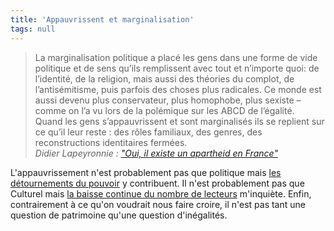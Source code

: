```yaml
---
title: 'Appauvrissent et marginalisation'
tags: null
---
```


> La marginalisation politique a placé les gens dans une forme de vide politique
> et de sens qu’ils remplissent avec tout et n’importe quoi: de l’identité, de
> la religion, mais aussi des théories du complot, de l’antisémitisme, puis
> parfois des choses plus radicales. Ce monde est aussi devenu plus
> conservateur, plus homophobe, plus sexiste – comme on l’a vu lors de la
> polémique sur les ABCD de l’égalité.  
>  Quand les gens s’appauvrissent et sont marginalisés ils se replient sur ce qu’il
> leur reste : des rôles familiaux, des genres, des reconstructions identitaires
> fermées.  
>  <cite>Didier Lapeyronnie :
> ["Oui, il existe un apartheid en France"](http://www.lesinrocks.com/2015/01/23/actualite/didier-lapeyronnie-oui-il-existe-un-apartheid-en-france-11549751/)</cite>

L'appauvrissement n'est probablement pas que politique mais
[les détournements du pouvoir](http://www.blog-territorial.fr/lettre-a-mon-ancien-president/)
y contribuent. Il n'est probablement pas que Culturel mais
[la baisse continue du nombre de lecteurs](http://www.insee.fr/fr/themes/document.asp?ref_id=ip1253#inter3)
m'inquiète. Enfin, contrairement à ce qu'on voudrait nous faire croire, il n'est
pas tant une question de patrimoine qu'une question d'inégalités.
